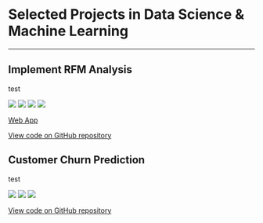 # Selected Projects in Data Science & Machine Learning

---

## Implement RFM Analysis
test

[![](https://img.shields.io/badge/Python-white?logo=Python)](#) [![](https://img.shields.io/badge/Jupyter-white?logo=Jupyter)](#) [![](https://img.shields.io/badge/TensorFlow-white?logo=tensorflow)](#) [![](https://img.shields.io/badge/Streamlit-white?logo=streamlit)](#)

[Web App]()

[View code on GitHub repository]()

## Customer Churn Prediction
test

[![](https://img.shields.io/badge/Python-white?logo=Python)](#) [![](https://img.shields.io/badge/Jupyter-white?logo=Jupyter)](#) [![](https://img.shields.io/badge/TensorFlow-white?logo=tensorflow)](#)

[View code on GitHub repository]()
